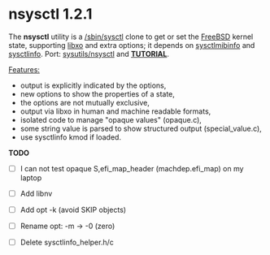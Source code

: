 nsysctl 1.2.1
=============

The **nsysctl** utility is a [/sbin/sysctl](https://man.freebsd.org/sysctl/8) 
clone to get or set the [FreeBSD](http://www.freebsd.org) kernel state, 
supporting [libxo](http://juniper.github.io/libxo/libxo-manual.html) and extra 
options; it depends on [sysctlmibinfo](https://gitlab.com/alfix/sysctlmibinfo) 
and [sysctlinfo](https://gitlab.com/alfix/sysctlinfo). 
Port: [sysutils/nsysctl](https://www.freshports.org/sysutils/nsysctl) and 
**[TUTORIAL](https://alfonsosiciliano.gitlab.io/posts/2019-02-19-nsysctl-tutorial.html)**.  


<u>Features:</u>
 * output is explicitly indicated by the options,
 * new options to show the properties of a state,
 * the options are not mutually exclusive,
 * output via libxo in human and machine readable formats,
 * isolated code to manage "opaque values" (opaque.c),
 * some string value is parsed to show structured output (special\_value.c),
 * use sysctlinfo kmod if loaded.


**TODO**

 * [ ] I can not test opaque S,efi\_map\_header (machdep.efi\_map) on my laptop
 * [ ] Add libnv
 * [ ] Add opt -k (avoid SKIP objects)
 * [ ] Rename opt: -m -> -0 (zero)
 * [ ] Delete sysctlinfo\_helper.h/c
 
